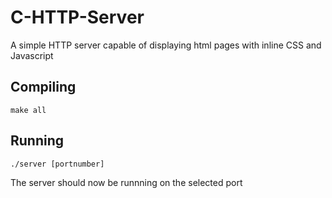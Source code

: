 # C-HTTP-Server
A simple HTTP server capable of displaying html pages with inline CSS and Javascript

## Compiling
``` shell
make all
```

## Running
``` shell
./server [portnumber]
```
The server should now be runnning on the selected port
